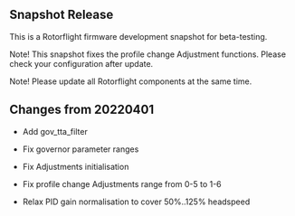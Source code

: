 ## Snapshot Release

This is a Rotorflight firmware development snapshot for beta-testing.

Note! This snapshot fixes the profile change Adjustment functions.
      Please check your configuration after update.

Note! Please update all Rotorflight components at the same time.


## Changes from 20220401

- Add gov_tta_filter

- Fix governor parameter ranges

- Fix Adjustments initialisation

- Fix profile change Adjustments range from 0-5 to 1-6

- Relax PID gain normalisation to cover 50%..125% headspeed
